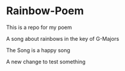 # Rainbow-Poem
This is a repo for my poem

A song about rainbows in the key of G-Majors

The Song is a happy song

A new change to test something